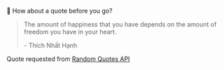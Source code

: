 📣 How about a quote before you go?

> The amount of happiness that you have depends on the amount of freedom you have in your heart.
>
> <p>- Thích Nhất Hạnh</p>

Quote requested from [Random Quotes API](https://github.com/lukePeavey/quotable)
